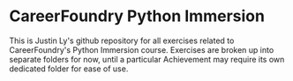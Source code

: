 # CareerFoundry Python Immersion

This is Justin Ly's github repository for all exercises related to CareerFoundry's Python Immersion course. Exercises are broken up into separate folders for now, until a particular Achievement may require its own dedicated folder for ease of use.
